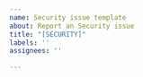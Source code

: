 ```yaml
---
name: Security issue template
about: Report an Security issue
title: "[SECURITY]"
labels: ''
assignees: ''

---
```



